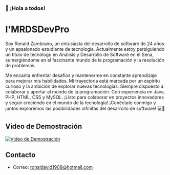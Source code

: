 ### 👋 ¡Hola a todos!

<!--
**ronalRD19/ronalRD19** is a ✨ _special_ ✨ repository because its `README.md` (this file) appears on your GitHub profile.

Here are some ideas to get you started:

- 🔭 I’m currently working on ...
- 🌱 I’m currently learning ...
- 👯 I’m looking to collaborate on ...
- 🤔 I’m looking for help with ...
- 💬 Ask me about ...
- 📫 How to reach me: ...
- 😄 Pronouns: ...
- ⚡ Fun fact: ...
-->
# I'MRDSDevPro

Soy Ronald Zambrano, un entusiasta del desarrollo de software de 24 años y un apasionado estudiante de tecnología. Actualmente estoy persiguiendo un título de tecnólogo en Análisis y Desarrollo de Software en el Sena, sumergiéndome en el fascinante mundo de la programación y la resolución de problemas.

Me encanta enfrentar desafíos y mantenerme en constante aprendizaje para mejorar mis habilidades. Mi trayectoria está marcada por un espíritu curioso y la ambición de explorar nuevas tecnologías. Siempre dispuesto a colaborar y aportar al mundo de la programación. Con experiencia en Java, PHP, HTML, CSS y MySQL. ¡Listo para colaborar en proyectos innovadores y seguir creciendo en el mundo de la tecnología! ¡Conéctate conmigo y juntos exploremos las posibilidades infinitas del desarrollo de software! 💻🚀 

## Video de Demostración

[![Video de Demostración](/gif/web.jpg)](https://youtu.be/WIsAVPk44Xo)

## Contacto

- Correo: ronaldavid1908@hotmail.com
  


